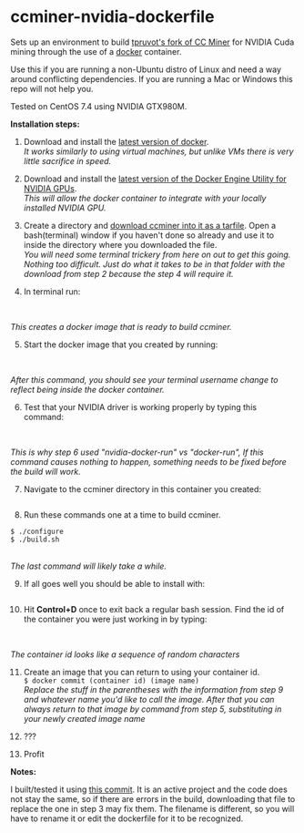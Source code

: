 # ccminer-nvidia-dockerfile
Sets up an environment to build [tpruvot's fork of CC Miner](https://github.com/tpruvot/ccminer) for NVIDIA Cuda mining through the use of a [docker](https://github.com/docker/docker-ce) container.

Use this if you are running a non-Ubuntu distro of Linux and need a way around conflicting dependencies. If you are running a Mac or Windows this repo will not help you.

Tested on CentOS 7.4 using NVIDIA GTX980M.

**Installation steps:**

1. Download and install the [latest version of docker](https://docs.docker.com/engine/installation/).<br>
_It works similarly to using virtual machines, but unlike VMs there is very little sacrifice in speed._

2. Download and install the [latest version of the Docker Engine Utility for NVIDIA GPUs](https://github.com/NVIDIA/nvidia-docker).<br>
_This will allow the docker container to integrate with your locally installed NVIDIA GPU._

3. Create a directory and [download ccminer into it as a tarfile](https://github.com/tpruvot/ccminer/archive/linux.tar.gz). Open a bash(terminal) window if you haven't done so already and use it to inside the directory where you downloaded the file.<br>
_You will need some terminal trickery from here on out to get this going. Nothing too difficult. Just do what it takes to be in that folder with the download from step 2 because the step 4 will require it._

4. In terminal run:<br>
```$ docker build -t coreyhanson/ccminer-nvidia:prebuild https://raw.githubusercontent.com/coreyryanhanson/ccminer-nvidia-dockerfile/master/cuda8-ubuntu16/Dockerfile
```
<br>_This creates a docker image that is ready to build ccminer._

5. Start the docker image that you created by running:<br>
```$ nvidia-docker run -ti coreyhanson/ccminer-nvidia:prebuild bash
```
<br>_After this command, you should see your terminal username change to reflect being inside the docker container._

6. Test that your NVIDIA driver is working properly by typing this command:<br>
```$ nvidia-smi
```
<br>_This is why step 6 used "nvidia-docker-run" vs "docker-run", If this command causes nothing to happen, something needs to be fixed before the build will work._

7. Navigate to the ccminer directory in this container you created:<br>
```$ cd /ccminer-linux/
```

8. Run these commands one at a time to build ccminer.<br>
```$ ./autogen.sh
$ ./configure
$ ./build.sh
```
<br>_The last command will likely take a while._

9. If all goes well you should be able to install with:<br>
```$ make install
```

10. Hit **Control+D** once to exit back a regular bash session. Find the id of the container you were just working in by typing:<br>
```$ docker ps -l
```
<br>_The container id looks like a sequence of random characters_

11. Create an image that you can return to using your container id.<br>
```$ docker commit (container id) (image name)```<br>
_Replace the stuff in the parentheses with the information from step 9 and whatever name you'd like to call the image. After that you can always return to that image by command from step 5, substituting in your newly created image name_

12. ???

13. Profit

**Notes:**

I built/tested it using [this commit](https://github.com/tpruvot/ccminer/archive/df4fcbe3a4d1ce9ca023fccc2e09f1275ab86f85.tar.gz). It is an active project and the code does not stay the same, so if there are errors in the build, downloading that file to replace the one in step 3 may fix them. The filename is different, so you will have to rename it or edit the dockerfile for it to be recognized.
